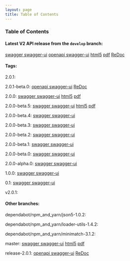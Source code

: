 ```yaml
---
layout: page
title: Table of Contents
---
```

### Table of Contents
#### Latest V2 API release from the `develop` branch:
[swagger swagger-ui](swagger-ui?url=../preview/develop/docs/web_deploy/swagger.json)
[openapi swagger-ui](swagger-ui?url=../preview/develop/openapi.yaml)
[html5](preview/develop/docs/html5/index.html)
[pdf](preview/develop/docs/pdf/index.pdf)
[ReDoc](preview/develop/docs/index.html)

#### Tags: 

2.0.1: 

2.0.1-beta.0: 
[openapi swagger-ui](swagger-ui?url=../preview/2.0.1-beta.0/openapi.yaml)
[ReDoc](preview/2.0.1-beta.0/docs/index.html)

2.0.0: 
[swagger swagger-ui](swagger-ui?url=../preview/2.0.0/docs/web_deploy/swagger.json)
[html5](preview/2.0.0/docs/html5/index.html)
[pdf](preview/2.0.0/docs/pdf/index.pdf)

2.0.0-beta.5: 
[swagger swagger-ui](swagger-ui?url=../preview/2.0.0-beta.5/docs/web_deploy/swagger.json)
[html5](preview/2.0.0-beta.5/docs/html5/index.html)
[pdf](preview/2.0.0-beta.5/docs/pdf/index.pdf)

2.0.0-beta.4: 
[swagger swagger-ui](swagger-ui?url=../preview/2.0.0-beta.4/docs/web_deploy/swagger.json)

2.0.0-beta.3: 
[swagger swagger-ui](swagger-ui?url=../preview/2.0.0-beta.3/docs/web_deploy/swagger.json)

2.0.0-beta.2: 
[swagger swagger-ui](swagger-ui?url=../preview/2.0.0-beta.2/docs/web_deploy/swagger.json)

2.0.0-beta.1: 
[swagger swagger-ui](swagger-ui?url=../preview/2.0.0-beta.1/docs/web_deploy/swagger.json)

2.0.0-beta.0: 
[swagger swagger-ui](swagger-ui?url=../preview/2.0.0-beta.0/docs/web_deploy/swagger.json)

2.0.0-alpha.0: 
[swagger swagger-ui](swagger-ui?url=../preview/2.0.0-alpha.0/docs/web_deploy/swagger.json)

1.0.0: 
[swagger swagger-ui](swagger-ui?url=../preview/1.0.0/docs/web_deploy/swagger.json)

0.1: 
[swagger swagger-ui](swagger-ui?url=../preview/0.1/docs/web_deploy/swagger.json)

v2.0.1: 

#### Other branches:

dependabot/npm_and_yarn/json5-1.0.2: 

dependabot/npm_and_yarn/loader-utils-1.4.2: 

dependabot/npm_and_yarn/minimatch-3.1.2: 

master: 
[swagger swagger-ui](swagger-ui?url=../preview/master/docs/web_deploy/swagger.json)
[html5](preview/master/docs/html5/index.html)
[pdf](preview/master/docs/pdf/index.pdf)

release-2.0.1: 
[openapi swagger-ui](swagger-ui?url=../preview/release-2.0.1/openapi.yaml)
[ReDoc](preview/release-2.0.1/docs/index.html)
